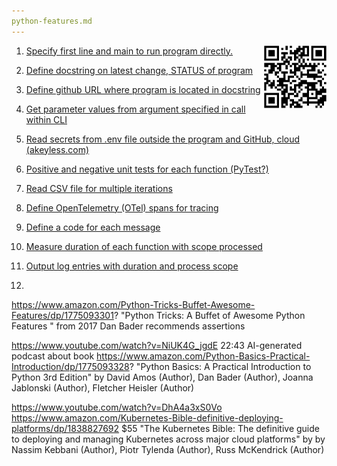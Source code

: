 ```yaml
---
python-features.md
---
```


<a target="_blank" href="https://bomonike.github.io/python-features"><img align="right" width="100" height="100" alt="python-features.png" src="https://github.com/bomonike/bomonike.github.io/blob/master/images/python-features.png?raw=true" />

1. Specify first line and main to run program directly.
2. Define docstring on latest change, STATUS of program
3. Define github URL where program is located in docstring

4. Get parameter values from argument specified in call within CLI
5. Read secrets from .env file outside the program and GitHub, cloud (akeyless.com)
6. Positive and negative unit tests for each function (PyTest?)
7. Read CSV file for multiple iterations

8. Define OpenTelemetry (OTel) spans for tracing
9. Define a code for each message
10. Measure duration of each function with scope processed
11. Output log entries with duration and process scope
12.


https://www.amazon.com/Python-Tricks-Buffet-Awesome-Features/dp/1775093301?
"Python Tricks: A Buffet of Awesome Python Features " from 2017
Dan Bader recommends assertions

https://www.youtube.com/watch?v=NiUK4G_jgdE
22:43 AI-generated podcast about book
https://www.amazon.com/Python-Basics-Practical-Introduction/dp/1775093328?
"Python Basics: A Practical Introduction to Python 3rd Edition"
by David Amos (Author), Dan Bader (Author), Joanna Jablonski (Author), Fletcher Heisler (Author)

https://www.youtube.com/watch?v=DhA4a3xS0Vo
https://www.amazon.com/Kubernetes-Bible-definitive-deploying-platforms/dp/1838827692
$55 "The Kubernetes Bible: The definitive guide to deploying and managing Kubernetes across major cloud platforms" by by Nassim Kebbani (Author), Piotr Tylenda (Author), Russ McKendrick (Author)